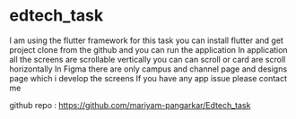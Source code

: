 # edtech_task
I am using the flutter framework for this task
you can install flutter and get project clone from the github 
and you can run the application 
In application all the screens are scrollable vertically you can can scroll or card are scroll horizontally 
In Figma there are only campus and channel page and designs page which i develop the screens 
If you have any app issue please contact me

github repo :  https://github.com/mariyam-pangarkar/Edtech_task